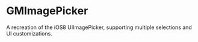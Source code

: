 GMImagePicker
=============

A recreation of the iOS8 UIImagePicker, supporting multiple selections and UI customizations.
